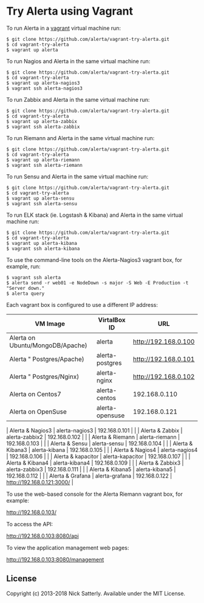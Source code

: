 Try Alerta using Vagrant
========================

To run Alerta in a [vagrant](https://www.vagrantup.com/) virtual machine run:

```
$ git clone https://github.com/alerta/vagrant-try-alerta.git
$ cd vagrant-try-alerta
$ vagrant up alerta
```

To run Nagios and Alerta in the same virtual machine run:
```
$ git clone https://github.com/alerta/vagrant-try-alerta.git
$ cd vagrant-try-alerta
$ vagrant up alerta-nagios3
$ vagrant ssh alerta-nagios3
```

To run Zabbix and Alerta in the same virtual machine run:
```
$ git clone https://github.com/alerta/vagrant-try-alerta.git
$ cd vagrant-try-alerta
$ vagrant up alerta-zabbix
$ vagrant ssh alerta-zabbix
```

To run Riemann and Alerta in the same virtual machine run:
```
$ git clone https://github.com/alerta/vagrant-try-alerta.git
$ cd vagrant-try-alerta
$ vagrant up alerta-riemann
$ vagrant ssh alerta-riemann
```

To run Sensu and Alerta in the same virtual machine run:
```
$ git clone https://github.com/alerta/vagrant-try-alerta.git
$ cd vagrant-try-alerta
$ vagrant up alerta-sensu
$ vagrant ssh alerta-sensu
```

To run ELK stack (ie. Logstash & Kibana) and Alerta in the same virtual machine run:
```
$ git clone https://github.com/alerta/vagrant-try-alerta.git
$ cd vagrant-try-alerta
$ vagrant up alerta-kibana
$ vagrant ssh alerta-kibana
```

To use the command-line tools on the Alerta-Nagios3 vagrant box, for example, run:

```
$ vagrant ssh alerta
$ alerta send -r web01 -e NodeDown -s major -S Web -E Production -t "Server down."
$ alerta query
```

Each vagrant box is configured to use a different IP address:

| VM Image                        | VirtalBox ID     | URL                   |
|---------------------------------|------------------|-----------------------|
| Alerta on Ubuntu/MongoDB/Apache)  | alerta           | http://192.168.0.100  |
| Alerta " Postgres/Apache) | alerta-postgres  | http://192.168.0.101  |
| Alerta " Postgres/Nginx)  | alerta-nginx     | http://192.168.0.102  |
| Alerta on Centos7  | alerta-centos    | 192.168.0.110 |                            |
| Alerta on OpenSuse | alerta-opensuse  | 192.168.0.121 |                            |

| Alerta & Nagios3   | alerta-nagios3   | 192.168.0.101 |                            |
| Alerta & Zabbix    | alerta-zabbix2   | 192.168.0.102 |                            |
| Alerta & Riemann   | alerta-riemann   | 192.168.0.103 |                            |
| Alerta & Sensu     | alerta-sensu     | 192.168.0.104 |                            |
| Alerta & Kibana3   | alerta-kibana    | 192.168.0.105 |                            |
| Alerta & Nagios4   | alerta-nagios4   | 192.168.0.106 |                            |
| Alerta & kapacitor | alerta-kapacitor | 192.168.0.107 |                            |
| Alerta & Kibana4   | alerta-kibana4   | 192.168.0.109 |                            |
| Alerta & Zabbix3   | alerta-zabbix3   | 192.168.0.111 |                            |
| Alerta & Kibana5   | alerta-kibana5   | 192.168.0.112 |                            |
| Alerta & Grafana   | alerta-grafana   | 192.168.0.122 | http://192.168.0.121:3000/ |

To use the web-based console for the Alerta Riemann vagrant box, for example:

http://192.168.0.103/

To access the API:

http://192.168.0.103:8080/api

To view the application management web pages:

http://192.168.0.103:8080/management

License
-------

Copyright (c) 2013-2018 Nick Satterly. Available under the MIT License.
